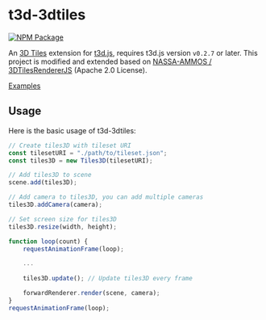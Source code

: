 # t3d-3dtiles

[![NPM Package][npm]][npm-url]

An [3D Tiles](https://www.ogc.org/standard/3dtiles/) extension for [t3d.js](https://github.com/uinosoft/t3d.js), requires t3d.js version `v0.2.7` or later.
This project is modified and extended based on [NASSA-AMMOS / 3DTilesRendererJS](https://github.com/NASA-AMMOS/3DTilesRendererJS) (Apache 2.0 License).

[Examples](https://uinosoft.github.io/t3d-3dtiles/examples/)

## Usage

Here is the basic usage of t3d-3dtiles:

````javascript
// Create tiles3D with tileset URI
const tilesetURI = "./path/to/tileset.json";
const tiles3D = new Tiles3D(tilesetURI);

// Add tiles3D to scene
scene.add(tiles3D);

// Add camera to tiles3D, you can add multiple cameras
tiles3D.addCamera(camera);

// Set screen size for tiles3D
tiles3D.resize(width, height);

function loop(count) {
    requestAnimationFrame(loop);

    ...
    	
    tiles3D.update(); // Update tiles3D every frame

    forwardRenderer.render(scene, camera);
}
requestAnimationFrame(loop);
````

[npm]: https://img.shields.io/npm/v/t3d-3dtiles
[npm-url]: https://www.npmjs.com/package/t3d-3dtiles